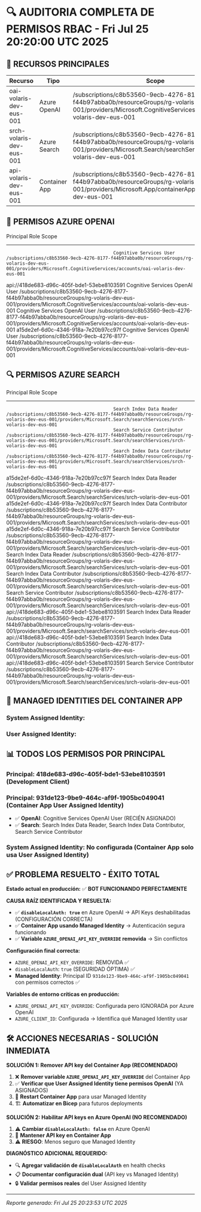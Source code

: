 🔍 AUDITORIA COMPLETA DE PERMISOS RBAC - Fri Jul 25 20:20:00 UTC 2025
================================================================

## 🎯 RECURSOS PRINCIPALES

| Recurso | Tipo | Scope |
|---------|------|-------|
| oai-volaris-dev-eus-001 | Azure OpenAI | /subscriptions/c8b53560-9ecb-4276-8177-f44b97abba0b/resourceGroups/rg-volaris-dev-eus-001/providers/Microsoft.CognitiveServices/accounts/oai-volaris-dev-eus-001 |
| srch-volaris-dev-eus-001 | Azure Search | /subscriptions/c8b53560-9ecb-4276-8177-f44b97abba0b/resourceGroups/rg-volaris-dev-eus-001/providers/Microsoft.Search/searchServices/srch-volaris-dev-eus-001 |
| api-volaris-dev-eus-001 | Container App | /subscriptions/c8b53560-9ecb-4276-8177-f44b97abba0b/resourceGroups/rg-volaris-dev-eus-001/providers/Microsoft.App/containerApps/api-volaris-dev-eus-001 |

## 🔑 PERMISOS AZURE OPENAI
Principal                                   Role                            Scope
------------------------------------------  ------------------------------  ----------------------------------------------------------------------------------------------------------------------------------------------------------------
                                            Cognitive Services User         /subscriptions/c8b53560-9ecb-4276-8177-f44b97abba0b/resourceGroups/rg-volaris-dev-eus-001/providers/Microsoft.CognitiveServices/accounts/oai-volaris-dev-eus-001
api://418de683-d96c-405f-bde1-53ebe8103591  Cognitive Services OpenAI User  /subscriptions/c8b53560-9ecb-4276-8177-f44b97abba0b/resourceGroups/rg-volaris-dev-eus-001/providers/Microsoft.CognitiveServices/accounts/oai-volaris-dev-eus-001
                                            Cognitive Services OpenAI User  /subscriptions/c8b53560-9ecb-4276-8177-f44b97abba0b/resourceGroups/rg-volaris-dev-eus-001/providers/Microsoft.CognitiveServices/accounts/oai-volaris-dev-eus-001
a15de2ef-6d0c-4346-918a-7e20b97cc97f        Cognitive Services OpenAI User  /subscriptions/c8b53560-9ecb-4276-8177-f44b97abba0b/resourceGroups/rg-volaris-dev-eus-001/providers/Microsoft.CognitiveServices/accounts/oai-volaris-dev-eus-001

## 🔍 PERMISOS AZURE SEARCH
Principal                                   Role                           Scope
------------------------------------------  -----------------------------  ------------------------------------------------------------------------------------------------------------------------------------------------------------
                                            Search Index Data Reader       /subscriptions/c8b53560-9ecb-4276-8177-f44b97abba0b/resourceGroups/rg-volaris-dev-eus-001/providers/Microsoft.Search/searchServices/srch-volaris-dev-eus-001
                                            Search Service Contributor     /subscriptions/c8b53560-9ecb-4276-8177-f44b97abba0b/resourceGroups/rg-volaris-dev-eus-001/providers/Microsoft.Search/searchServices/srch-volaris-dev-eus-001
                                            Search Index Data Contributor  /subscriptions/c8b53560-9ecb-4276-8177-f44b97abba0b/resourceGroups/rg-volaris-dev-eus-001/providers/Microsoft.Search/searchServices/srch-volaris-dev-eus-001
a15de2ef-6d0c-4346-918a-7e20b97cc97f        Search Index Data Reader       /subscriptions/c8b53560-9ecb-4276-8177-f44b97abba0b/resourceGroups/rg-volaris-dev-eus-001/providers/Microsoft.Search/searchServices/srch-volaris-dev-eus-001
a15de2ef-6d0c-4346-918a-7e20b97cc97f        Search Index Data Contributor  /subscriptions/c8b53560-9ecb-4276-8177-f44b97abba0b/resourceGroups/rg-volaris-dev-eus-001/providers/Microsoft.Search/searchServices/srch-volaris-dev-eus-001
a15de2ef-6d0c-4346-918a-7e20b97cc97f        Search Service Contributor     /subscriptions/c8b53560-9ecb-4276-8177-f44b97abba0b/resourceGroups/rg-volaris-dev-eus-001/providers/Microsoft.Search/searchServices/srch-volaris-dev-eus-001
                                            Search Index Data Reader       /subscriptions/c8b53560-9ecb-4276-8177-f44b97abba0b/resourceGroups/rg-volaris-dev-eus-001/providers/Microsoft.Search/searchServices/srch-volaris-dev-eus-001
                                            Search Index Data Contributor  /subscriptions/c8b53560-9ecb-4276-8177-f44b97abba0b/resourceGroups/rg-volaris-dev-eus-001/providers/Microsoft.Search/searchServices/srch-volaris-dev-eus-001
                                            Search Service Contributor     /subscriptions/c8b53560-9ecb-4276-8177-f44b97abba0b/resourceGroups/rg-volaris-dev-eus-001/providers/Microsoft.Search/searchServices/srch-volaris-dev-eus-001
api://418de683-d96c-405f-bde1-53ebe8103591  Search Index Data Reader       /subscriptions/c8b53560-9ecb-4276-8177-f44b97abba0b/resourceGroups/rg-volaris-dev-eus-001/providers/Microsoft.Search/searchServices/srch-volaris-dev-eus-001
api://418de683-d96c-405f-bde1-53ebe8103591  Search Index Data Contributor  /subscriptions/c8b53560-9ecb-4276-8177-f44b97abba0b/resourceGroups/rg-volaris-dev-eus-001/providers/Microsoft.Search/searchServices/srch-volaris-dev-eus-001
api://418de683-d96c-405f-bde1-53ebe8103591  Search Service Contributor     /subscriptions/c8b53560-9ecb-4276-8177-f44b97abba0b/resourceGroups/rg-volaris-dev-eus-001/providers/Microsoft.Search/searchServices/srch-volaris-dev-eus-001

## 🏃 MANAGED IDENTITIES DEL CONTAINER APP

### System Assigned Identity:

### User Assigned Identity:


## 📊 TODOS LOS PERMISOS POR PRINCIPAL

### Principal: 418de683-d96c-405f-bde1-53ebe8103591 (Development Client)


### Principal: 931de123-9be9-464c-af9f-1905bc049041 (Container App User Assigned Identity)
- ✅ **OpenAI**: Cognitive Services OpenAI User (RECIÉN ASIGNADO)
- ✅ **Search**: Search Index Data Reader, Search Index Data Contributor, Search Service Contributor

### System Assigned Identity: No configurada (Container App solo usa User Assigned Identity)

## ✅ PROBLEMA RESUELTO - **ÉXITO TOTAL**

**Estado actual en producción:** ✅ **BOT FUNCIONANDO PERFECTAMENTE**

**CAUSA RAÍZ IDENTIFICADA Y RESUELTA:** 
- ✅ **`disableLocalAuth: true`** en Azure OpenAI → API Keys deshabilitadas (CONFIGURACIÓN CORRECTA)
- ✅ **Container App usando Managed Identity** → Autenticación segura funcionando
- ✅ **Variable `AZURE_OPENAI_API_KEY_OVERRIDE` removida** → Sin conflictos

**Configuración final correcta:**
- `AZURE_OPENAI_API_KEY_OVERRIDE`: REMOVIDA ✅
- `disableLocalAuth`: `true` (SEGURIDAD ÓPTIMA) ✅
- **Managed Identity**: Principal ID `931de123-9be9-464c-af9f-1905bc049041` con permisos correctos ✅

**Variables de entorno críticas en producción:**
- `AZURE_OPENAI_API_KEY_OVERRIDE`: Configurada pero IGNORADA por Azure OpenAI
- `AZURE_CLIENT_ID`: Configurada → Identifica qué Managed Identity usar

## 🛠️ ACCIONES NECESARIAS - **SOLUCIÓN INMEDIATA**

**SOLUCIÓN 1: Remover API key del Container App (RECOMENDADO)**
1. ❌ **Remover variable `AZURE_OPENAI_API_KEY_OVERRIDE`** del Container App
2. ✅ **Verificar que User Assigned Identity tiene permisos OpenAI** (YA ASIGNADOS)
3. 🔄 **Restart Container App** para usar Managed Identity
4. 🏗️ **Automatizar en Bicep** para futuros deployments

**SOLUCIÓN 2: Habilitar API keys en Azure OpenAI (NO RECOMENDADO)**
1. ⚠️ **Cambiar `disableLocalAuth: false`** en Azure OpenAI
2. 🔑 **Mantener API key en Container App**
3. ⚠️ **RIESGO**: Menos seguro que Managed Identity

**DIAGNÓSTICO ADICIONAL REQUERIDO:**
- 🔍 **Agregar validación de `disableLocalAuth`** en health checks
- 📋 **Documentar configuración dual** (API key vs Managed Identity)
- 🔒 **Validar permisos reales** del User Assigned Identity

---
*Reporte generado: Fri Jul 25 20:23:53 UTC 2025*
